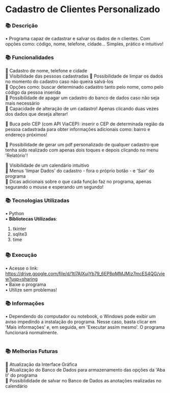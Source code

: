 # Cadastro de Clientes Personalizado

### 📚 Descrição
• Programa capaz de cadastrar e salvar os dados de n clientes. Com opções como: código, nome, telefone, cidade... Simples, prático e intuitivo!


### 📚 Funcionalidades
📌 Cadastro de nome, telefone e cidade <br>
📌 Visibilidade das pessoas cadastradas
📌 Possibilidade de limpar os dados no momento do cadastro caso não queira salvá-los <br>
📌 Opções como: buscar determinado cadastro tanto pelo nome, como pelo código da pessoa inserida <br>
📌 Possibilidade de apagar um cadastro do banco de dados caso não seja mais necessário <br>
📌 Capacidade de alteração de um cadastro! Apenas clicando duas vezes dos dados que deseja alterar! <br>

📌 Buca pelo CEP (com API ViaCEP): inserir o CEP de determinada região da pessoa cadastrada para obter informações adicionais como: bairro e endereço próximos! <br>

📌 Possibilidade de gerar um pdf personalizado de qualquer cadastro que tenha sido realizado com apenas dois toques e depois clicando no menu 'Relatório'! <br>

📌 Visibilidade de um calendário intuitivo <br>
📌 Menus 'limpar Dados' do cadastro - fora o próprio botão - e 'Sair' do programa <br>
📌 Dicas adicionais sobre o que cada função faz no programa, apenas segurando o mouse e esperando um segundo! <br>


### 📚 Tecnologias Utilizadas
• Python <br>
• **Bibliotecas Utilizadas**: 
1. tkinter
2. sqlite3
3. time

 ##

 ### 📚 Execução
 • Acesse o link: https://drive.google.com/file/d/1tl7AIXujYb79_6EP8pMMJMiz7mcES4QG/view?usp=sharing <br>
 • Baixe o programa <br>
 • Utilize sem problemas!
 ### 📚 Informações
• Dependendo do computador ou notebook, o Windows pode exibir um aviso impedindo a instalação do programa. Nesse caso, basta clicar em 'Mais informações' e, em seguida, em 'Executar assim mesmo'. O programa funcionará normalmente.

# 

### 📚 Melhorias Futuras
📌 Atualização da Interface Gráfica <br>
📌 Atualização do Banco de Dados para armazenamento das opções da 'Aba II' do programa <br>
📌 Possiblididade de salvar no Banco de Dados as anotações realizadas no calendário

#

